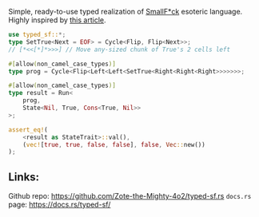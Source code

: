 Simple, ready-to-use typed realization of [SmallF*ck](https://esolangs.org/wiki/Smallfuck) esoteric language. Highly inspired by [this article](https://sdleffler.github.io/RustTypeSystemTuringComplete/).

```rust
use typed_sf::*;
type SetTrue<Next = EOF> = Cycle<Flip, Flip<Next>>;
// [*<<[*]*>>>] // Move any-sized chunk of True's 2 cells left

#[allow(non_camel_case_types)]
type prog = Cycle<Flip<Left<Left<SetTrue<Right<Right<Right>>>>>>>;

#[allow(non_camel_case_types)]
type result = Run<
    prog,
    State<Nil, True, Cons<True, Nil>>
>;

assert_eq!(
    <result as StateTrait>::val(),
    (vec![true, true, false, false], false, Vec::new())
);
```

## Links:
Github repo: https://github.com/Zote-the-Mighty-4o2/typed-sf.rs
`docs.rs` page: https://docs.rs/typed-sf/